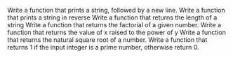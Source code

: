 Write a function that prints a string, followed by a new line.
Write a function that prints a string in reverse
Write a function that returns the length of a string
Write a function that returns the factorial of a given number.
Write a function that returns the value of x raised to the power of y
Write a function that returns the natural square root of a number.
Write a function that returns 1 if the input integer is a prime number, otherwise return 0.
